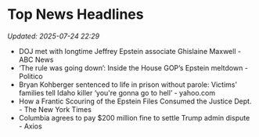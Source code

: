 # Top News Headlines

_Updated: 2025-07-24 22:29_

- DOJ met with longtime Jeffrey Epstein associate Ghislaine Maxwell - ABC News
- ‘The rule was going down’: Inside the House GOP’s Epstein meltdown - Politico
- Bryan Kohberger sentenced to life in prison without parole: Victims’ families tell Idaho killer ‘you're gonna go to hell’ - yahoo.com
- How a Frantic Scouring of the Epstein Files Consumed the Justice Dept. - The New York Times
- Columbia agrees to pay $200 million fine to settle Trump admin dispute - Axios